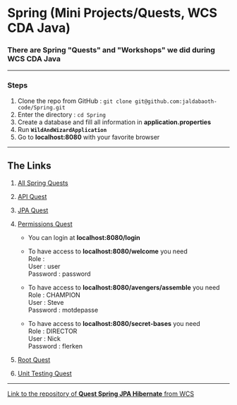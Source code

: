 <h1>Spring (Mini Projects/Quests, WCS CDA Java)</h1>

### There are Spring "Quests" and "Workshops" we did during WCS CDA Java


---

### Steps


1. Clone the repo from GitHub : `git clone git@github.com:jaldabaoth-code/Spring.git`
2. Enter the directory : `cd Spring`
3. Create a database and fill all information in <b>application.properties</b>
4. Run <b>`WildAndWizardApplication`</b>
5. Go to <b>localhost:8080</b> with your favorite browser

---

## The Links

1. <a href="https://github.com/jaldabaoth-code/Spring/tree/main/src/main/java/com/wildcodeschool/wildandwizard">All Spring Quests</a>

2. <a href="https://github.com/jaldabaoth-code/Spring/tree/main/src/main/java/com/wildcodeschool/wildandwizard/controller/api">API Quest</a>

3. <a href="https://github.com/jaldabaoth-code/Spring/tree/main/src/main/java/com/wildcodeschool/wildandwizard/controller/jpa">JPA Quest</a>

4. <a href="https://github.com/jaldabaoth-code//Spring/tree/main/src/main/java/com/wildcodeschool/wildandwizard/controller/permissions">Permissions Quest</a>

   * You can login at <b>localhost:8080/login</b>

   * To have access to <b>localhost:8080/welcome</b> you need</br>
      Role :</br>
      User : user</br>
      Password : password</br>

   * To have access to <b>localhost:8080/avengers/assemble</b> you need</br>
      Role : CHAMPION</br>
      User : Steve</br>
      Password : motdepasse</br>

   * To have access to <b>localhost:8080/secret-bases</b> you need</br>
      Role : DIRECTOR</br>
      User : Nick</br>
      Password : flerken</br>

6. <a href="https://github.com/jaldabaoth-code/Spring/tree/main/src/main/java/com/wildcodeschool/wildandwizard/controller/root">Root Quest</a>

7. <a href="https://github.com/jaldabaoth-code/Spring/tree/main/src/test/java/unitTesting">Unit Testing Quest</a>

---

<a href="https://github.com/WildCodeSchool/quest-spring-jpa-hibernate">Link to the repository of <b>Quest Spring JPA Hibernate</b> from WCS</a>

